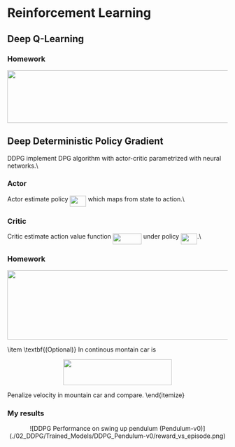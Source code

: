 # Reinforcement Learning 

## Deep Q-Learning

### Homework
<p align="center"><img src="./svgs/96fae4ae2a497a4d37ace544df0a8c74.svg" align=middle width=675.61703055pt height=119.81735864999999pt/></p>

## Deep Deterministic Policy Gradient
DDPG implement DPG algorithm with actor-critic parametrized with neural networks.\\

### Actor ###
Actor estimate policy <img src="./svgs/a0bba743e0d45642c4c3e52b86657915.svg" align=middle width=37.298393549999986pt height=24.65753399999998pt/> which maps from state to action.\\ 

### Critic ###
Critic estimate action value function <img src="./svgs/5b9f673276d4daa369c7ea9c3f51e061.svg?invert_in_darkmode" align=middle width=65.84041859999998pt height=24.65753399999998pt/> under policy <img src="https://rawgit.com/IBIO4615-2019/Presentations/master/svgs/a0bba743e0d45642c4c3e52b86657915.svg?invert_in_darkmode" align=middle width=37.298393549999986pt height=24.65753399999998pt/>.\\

### Homework
<p align="center"><img src="./svgs/f7847d4148c03553310999db1ec4ddfb.svg" align=middle width=675.61710645pt height=157.80821925pt/></p>
  
  \item \textbf{(Optional)} In continous montain car is 
  <p align="center"><img src="./svgs/1613575a5c9f5b2596a7589188ea6e71.svg" align=middle width=247.9763715pt height=59.178683850000006pt/></p> 
  Penalize velocity in mountain car and compare.
\end{itemize}



### My results
<p align="center">![DDPG Performance on swing up pendulum (Pendulum-v0)](./02_DDPG/Trained_Models/DDPG_Pendulum-v0/reward_vs_episode.png)</p>
